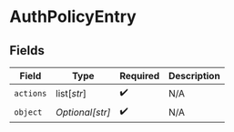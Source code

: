 # AuthPolicyEntry


## Fields

| Field              | Type               | Required           | Description        |
| ------------------ | ------------------ | ------------------ | ------------------ |
| `actions`          | list[*str*]        | :heavy_check_mark: | N/A                |
| `object`           | *Optional[str]*    | :heavy_check_mark: | N/A                |